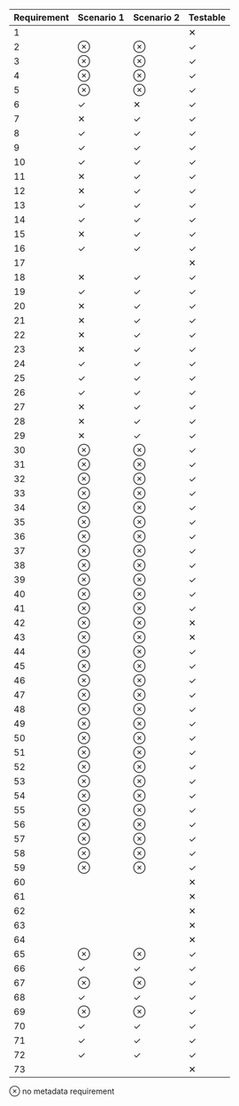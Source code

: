| Requirement | Scenario 1 | Scenario 2 | Testable |
| --- | --- | --- | --- |
| 1 |	 |  |	&#10005;
| 2 |	&#8855; | &#8855; |	&#10003;
| 3 |	&#8855; |	&#8855; |	&#10003;
| 4 |	&#8855; |	&#8855; |	&#10003;
| 5 |	&#8855; |	&#8855; |	&#10003;
| 6 |	&#10003; |	&#10005; |	&#10003;
| 7 |	&#10005; |	&#10003; |	&#10003;
| 8 |	&#10003; |	&#10003; |	&#10003;
| 9 |	&#10003; |	&#10003; |	&#10003;
| 10 |	&#10003; |	&#10003; |	&#10003;
| 11 |	&#10005; |	&#10003; |	&#10003;
| 12 |	&#10005; |	&#10003; |	&#10003;
| 13 |	&#10003; |	&#10003; |	&#10003;
| 14 |	&#10003; |	&#10003; |	&#10003;
| 15 |	&#10005; |	&#10003; |	&#10003;
| 16 |	&#10003; |	&#10003; |	&#10003;
| 17 |	 |	 |	&#10005;
| 18 |	&#10005; |	&#10003; |	&#10003;
| 19 |	&#10003; |	&#10003; |	&#10003;
| 20 |	&#10005; |	&#10003; |	&#10003;
| 21 |	&#10005; |	&#10003; |	&#10003;
| 22 |	&#10005; |	&#10003; |	&#10003;
| 23 |	&#10005; |	&#10003; |	&#10003;
| 24 |	&#10003; |	&#10003; |	&#10003;
| 25 |	&#10003; |	&#10003; |	&#10003;
| 26 |	&#10003; |	&#10003; |	&#10003;
| 27 |	&#10005; |	&#10003; |	&#10003;
| 28 |	&#10005; |	&#10003; |	&#10003;
| 29 |	&#10005; |	&#10003; |	&#10003;
| 30 |	&#8855; |	&#8855; |	&#10003;
| 31 |	&#8855; |	&#8855; |	&#10003;
| 32 |	&#8855; |	&#8855; |	&#10003;
| 33 |	&#8855; |	&#8855; |	&#10003;
| 34 |	&#8855; |	&#8855; |	&#10003;
| 35 |	&#8855; |	&#8855; |	&#10003;
| 36 |	&#8855; |	&#8855; |	&#10003;
| 37 |	&#8855; |	&#8855; |	&#10003;
| 38 |	&#8855; |	&#8855; |	&#10003;
| 39 |	&#8855; |	&#8855; |	&#10003;
| 40 |	&#8855; |	&#8855; |	&#10003;
| 41 |	&#8855; |	&#8855; |	&#10003;
| 42 |	&#8855; |	&#8855; |	&#10005;
| 43 |	&#8855; |	&#8855; |	&#10005;
| 44 |	&#8855; |	&#8855; |	&#10003;
| 45 |	&#8855; |	&#8855; |	&#10003;
| 46 |	&#8855; |	&#8855; |	&#10003;
| 47 |	&#8855; |	&#8855; |	&#10003;
| 48 |	&#8855; |	&#8855; |	&#10003;
| 49 |	&#8855; |	&#8855; |	&#10003;
| 50 |	&#8855; |	&#8855; |	&#10003;
| 51 |	&#8855; |	&#8855; |	&#10003;
| 52 |	&#8855; |	&#8855; |	&#10003;
| 53 |	&#8855; |	&#8855; |	&#10003;
| 54 |	&#8855; |	&#8855; |	&#10003;
| 55 |	&#8855; |	&#8855; |	&#10003;
| 56 |	&#8855; |	&#8855; |	&#10003;
| 57 |	&#8855; |	&#8855; |	&#10003;
| 58 |	&#8855; |	&#8855; |	&#10003;
| 59 |	&#8855; |	&#8855; |	&#10003;
| 60 |	 |	 |	&#10005;
| 61 |	 |	 |	&#10005;
| 62 |	 |	 |	&#10005;
| 63 |	 |	 |	&#10005;
| 64 |	 |	 |	&#10005;
| 65 |	&#8855; |	&#8855; |	&#10003;
| 66 |	&#10003; |	&#10003; |	&#10003;
| 67 |	&#8855; |	&#8855; |	&#10003;
| 68 |	&#10003; |	&#10003; |	&#10003;
| 69 |	&#8855; |	&#8855; |	&#10003;
| 70 |	&#10003; |	&#10003; |	&#10003;
| 71 |	&#10003; |	&#10003; |	&#10003;
| 72 |	&#10003;	| &#10003; |	&#10003;
| 73 |	 |	 |	&#10005;
			
&#8855;		no metadata requirement	

